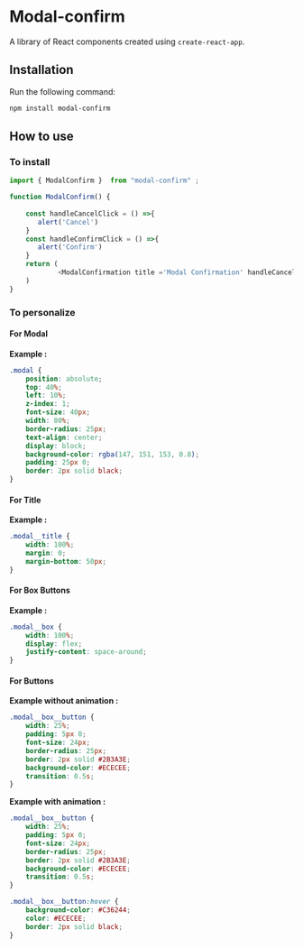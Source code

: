 # **Modal-confirm**
A library of React components created using `create-react-app`.

## **Installation**

Run the following command:

```bash
npm install modal-confirm
```

## **How to use**

### **To install**

```javascript
import { ModalConfirm }  from "modal-confirm" ;

function ModalConfirm() {
  
    const handleCancelClick = () =>{
       alert('Cancel')
    }
    const handleConfirmClick = () =>{
       alert('Confirm')
    }
    return (        
            <ModalConfirmation title ='Modal Confirmation' handleCancelClick={handleCancelClick} handleConfirmClick={handleConfirmClick}/>        
    )
}
```
### **To personalize**

#### **For Modal**

**Example :**
```css
.modal {
    position: absolute;
    top: 40%;
    left: 10%;
    z-index: 1;
    font-size: 40px;
    width: 80%;
    border-radius: 25px;
    text-align: center;
    display: block;
    background-color: rgba(147, 151, 153, 0.8);
    padding: 25px 0;
    border: 2px solid black;
}
```
#### **For Title**

**Example :** 
```css
.modal__title {
    width: 100%;
    margin: 0;
    margin-bottom: 50px;
}
```
#### **For Box Buttons**

**Example :** 
```css
.modal__box {
    width: 100%;
    display: flex;
    justify-content: space-around;
}
```
#### **For Buttons**

**Example without animation :** 
```css
.modal__box__button {
    width: 25%;
    padding: 5px 0;
    font-size: 24px;
    border-radius: 25px;
    border: 2px solid #2B3A3E;
    background-color: #ECECEE;
    transition: 0.5s;
}
```
**Example with animation :** 
```css
.modal__box__button {
    width: 25%;
    padding: 5px 0;
    font-size: 24px;
    border-radius: 25px;
    border: 2px solid #2B3A3E;
    background-color: #ECECEE;
    transition: 0.5s;
}

.modal__box__button:hover {
    background-color: #C36244;
    color: #ECECEE;
    border: 2px solid black;
}
```